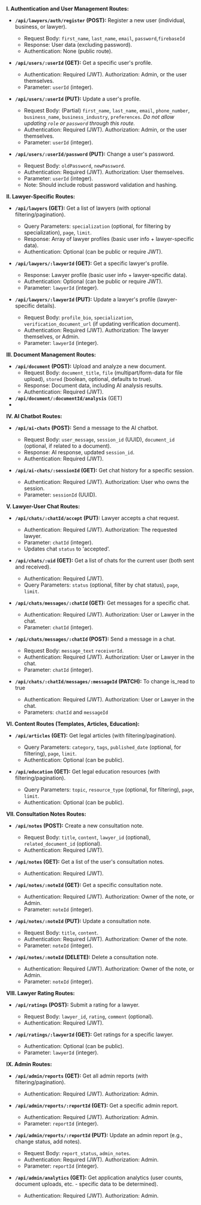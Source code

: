 **I. Authentication and User Management Routes:**

*   **`/api/lawyers/auth/register` (POST):** Register a new user (individual, business, or lawyer).
    *   Request Body: `first_name`, `last_name`, `email`, `password`,`firebaseId` 
    *   Response:  User data (excluding password).
    *   Authentication: None (public route).

*   **`/api/users/:userId` (GET):** Get a specific user's profile.
    *   Authentication: Required (JWT).  Authorization: Admin, or the user themselves.
    *   Parameter: `userId` (integer).

*   **`/api/users/:userId` (PUT):** Update a user's profile.
    *   Request Body: (Partial) `first_name`, `last_name`, `email`, `phone_number`, `business_name`, `business_industry`, `preferences`.  *Do not allow updating `role` or `password` through this route.*
    *   Authentication: Required (JWT).  Authorization: Admin, or the user themselves.
    *   Parameter: `userId` (integer).

*   **`/api/users/:userId/password` (PUT):** Change a user's password.
    *   Request Body: `oldPassword`, `newPassword`.
    *   Authentication: Required (JWT). Authorization: User themselves.
    *   Parameter: `userId` (integer).
    *   Note: Should include robust password validation and hashing.

**II. Lawyer-Specific Routes:**

*   **`/api/lawyers` (GET):** Get a list of lawyers (with optional filtering/pagination).
    *   Query Parameters: `specialization` (optional, for filtering by specialization), `page`, `limit`.
    *   Response: Array of lawyer profiles (basic user info + lawyer-specific data).
    *   Authentication: Optional (can be public or require JWT).

*   **`/api/lawyers/:lawyerId` (GET):** Get a specific lawyer's profile.
    *   Response: Lawyer profile (basic user info + lawyer-specific data).
    *   Authentication: Optional (can be public or require JWT).
    *   Parameter: `lawyerId` (integer).

*   **`/api/lawyers/:lawyerId` (PUT):** Update a lawyer's profile (lawyer-specific details).
    *   Request Body: `profile_bio`, `specialization`, `verification_document_url` (if updating verification document).
    *   Authentication: Required (JWT).  Authorization:  The lawyer themselves, or Admin.
    *   Parameter: `lawyerId` (integer).

**III. Document Management Routes:**

*   **`/api/document` (POST):** Upload and analyze a new document.
    *   Request Body:  `document_title`, `file` (multipart/form-data for file upload), `stored` (boolean, optional, defaults to true).
    *   Response:  Document data, including AI analysis results.
    *   Authentication: Required (JWT).
*   **`/api/document/:documentId/analysis`** (GET)
*   

**IV. AI Chatbot Routes:**

*   **`/api/ai-chats` (POST):**  Send a message to the AI chatbot.
    *   Request Body:  `user_message`, `session_id` (UUID), `document_id` (optional, if related to a document).
    *   Response: AI response, updated `session_id`.
    *   Authentication: Required (JWT).

*   **`/api/ai-chats/:sessionId` (GET):** Get chat history for a specific session.
    *   Authentication: Required (JWT).  Authorization: User who owns the session.
    *   Parameter: `sessionId` (UUID).

**V. Lawyer-User Chat Routes:**

*   **`/api/chats/:chatId/accept` (PUT):** Lawyer accepts a chat request.
    *   Authentication: Required (JWT). Authorization: The requested lawyer.
    *   Parameter: `chatId` (integer).
    *   Updates chat `status` to 'accepted'.
      
*   **`/api/chats/:uid` (GET):** Get a list of chats for the current user (both sent and received).
    *   Authentication: Required (JWT).
    *   Query Parameters: `status` (optional, filter by chat status), `page`, `limit`.

*   **`/api/chats/messages/:chatId` (GET):** Get messages for a specific chat.
    *   Authentication: Required (JWT). Authorization: User or Lawyer in the chat.
    *   Parameter: `chatId` (integer).

*   **`/api/chats/messages/:chatId` (POST):** Send a message in a chat.
    *   Request Body: `message_text` `receiverId`.
    *   Authentication: Required (JWT). Authorization: User or Lawyer in the chat.
    *   Parameter: `chatId` (integer).
*    **`/api/chats/:chatId/messages/:messageId` (PATCH):** To change is_read to true
     *  Authentication: Required (JWT). Authorization: User or Lawyer in the chat.
     * Parameters: `chatId` and `messageId`

**VI. Content Routes (Templates, Articles, Education):**

*   **`/api/articles` (GET):** Get legal articles (with filtering/pagination).
    *   Query Parameters: `category`, `tags`, `published_date` (optional, for filtering), `page`, `limit`.
    *   Authentication: Optional (can be public).

*   **`/api/education` (GET):** Get legal education resources (with filtering/pagination).
    *   Query Parameters: `topic`, `resource_type` (optional, for filtering), `page`, `limit`.
    *   Authentication: Optional (can be public).

**VII. Consultation Notes Routes:**

*   **`/api/notes` (POST):** Create a new consultation note.
    *   Request Body: `title`, `content`, `lawyer_id` (optional), `related_document_id` (optional).
    *   Authentication: Required (JWT).

*   **`/api/notes` (GET):** Get a list of the user's consultation notes.
    *   Authentication: Required (JWT).

*   **`/api/notes/:noteId` (GET):** Get a specific consultation note.
    *   Authentication: Required (JWT).  Authorization: Owner of the note, or Admin.
    *   Parameter: `noteId` (integer).

*   **`/api/notes/:noteId` (PUT):** Update a consultation note.
    *   Request Body:  `title`, `content`.
    *   Authentication: Required (JWT).  Authorization: Owner of the note.
    *   Parameter: `noteId` (integer).

*   **`/api/notes/:noteId` (DELETE):** Delete a consultation note.
    *   Authentication: Required (JWT).  Authorization: Owner of the note, or Admin.
    *   Parameter: `noteId` (integer).

**VIII. Lawyer Rating Routes:**

*   **`/api/ratings` (POST):** Submit a rating for a lawyer.
    *   Request Body: `lawyer_id`, `rating`, `comment` (optional).
    *   Authentication: Required (JWT).

*   **`/api/ratings/:lawyerId` (GET):** Get ratings for a specific lawyer.
    *   Authentication: Optional (can be public).
    *    Parameter: `lawyerId` (integer).

**IX. Admin Routes:**

*   **`/api/admin/reports` (GET):** Get all admin reports (with filtering/pagination).
    *   Authentication: Required (JWT).  Authorization: Admin.

*   **`/api/admin/reports/:reportId` (GET):** Get a specific admin report.
    *   Authentication: Required (JWT).  Authorization: Admin.
    *   Parameter: `reportId` (integer).

*   **`/api/admin/reports/:reportId` (PUT):** Update an admin report (e.g., change status, add notes).
    *   Request Body: `report_status`, `admin_notes`.
    *   Authentication: Required (JWT).  Authorization: Admin.
    *   Parameter: `reportId` (integer).

*   **`/api/admin/analytics` (GET):**  Get application analytics (user counts, document uploads, etc. - specific data to be determined).
    *   Authentication: Required (JWT).  Authorization: Admin.
